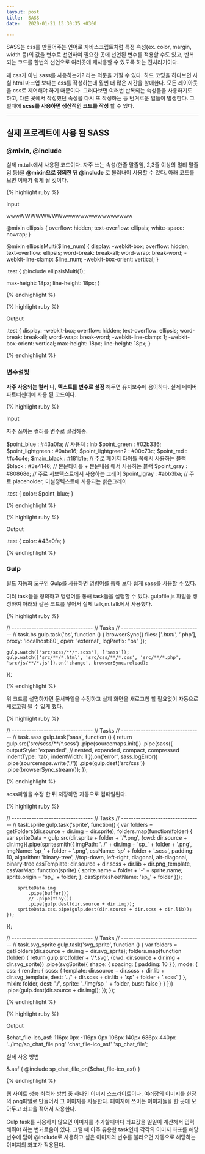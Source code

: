 ```yaml
---
layout: post
title:  SASS
date:   2020-01-21 13:30:35 +0300

---
```


SASS는 css를 만들어주는 언어로 자바스크립트처럼 특정 속성(ex. color, margin, width 등)의 값을 변수로 선언하여 필요한 곳에 선언된 변수를 적용할 수도 있고, 반복되는 코드를 한번의 선언으로 여러곳에 재사용할 수 있도록 하는 전처리기이다.

왜 css가 아닌 sass를 사용하는가? 라는 의문을 가질 수 있다.
하드 코딩을 하다보면 사실 html 마크업 보다는 css를 작성하는데 훨씬 더 많은 시간을 할애한다.
모든 레이아웃을 css로 제어해야 하기 때문이다.
그러다보면 여러번 반복되는 속성들을 사용하기도 하고, 다른 곳에서 작성했던 속성을 다시 또 작성하는 등 번거로운 일들이 발생한다.
그럴때에 
__scss를 사용하면 생산적인 코드를 작성__
할 수 있다.

---

## 실제 프로젝트에 사용 된 SASS

### @mixin, @include
실제 m.talk에서 사용된 코드이다.
자주 쓰는 속성(한줄 말줄임, 2,3줄 이상의 멀티 말줄임 등)을 
__@mixin으로 정의한 뒤 @include__
로 불러내어 사용할 수 있다.
아래 코드를 보면 이해가 쉽게 될 것이다.

{% highlight ruby %}

Input

<div>
  <p class="test">
    wwwWWWWWWWWwwwwwwwwwwwwwwww
  </p>
</div>

@mixin ellipsis {
    overflow: hidden;
    text-overflow: ellipsis;
    white-space: nowrap;
}

@mixin ellipsisMulti($line_num) {
    display: -webkit-box;
    overflow: hidden;
    text-overflow: ellipsis;
    word-break: break-all;
    word-wrap: break-word;
    -webkit-line-clamp: $line_num;
    -webkit-box-orient: vertical;
}

.test {
  @include ellipsisMulti(1);

  max-height: 18px;
  line-height: 18px;
}

{% endhighlight %}

{% highlight ruby %}

Output

.test {
    display: -webkit-box;
    overflow: hidden;
    text-overflow: ellipsis;
    word-break: break-all;
    word-wrap: break-word;
    -webkit-line-clamp: 1;
    -webkit-box-orient: vertical;
    max-height: 18px;
    line-height: 18px;
}

{% endhighlight %}

### 변수설정

__자주 사용되는 컬러__
나, __텍스트를 변수로 설정__
해두면 유지보수에 용이하다. 실제 네이버 파트너센터에 사용 된 코드이다.


{% highlight ruby %}

Input

<div class="test">
  자주 쓰이는 컬러를 변수로 설정해줌.
</div>

$point_blue : #43a0fa; // 사용처 : lnb
$point_green : #02b336;
$point_lightgreen : #0abe16;
$point_lightgreen2 : #00c73c;
$point_red : #fc4c4e;
$main_black : #181b1e; // 주로 페이지 타이틀 쪽에서 사용하는 블랙
$black : #3e4146; // 본문타이틀 + 본문내용 에서 사용하는 블랙
$point_gray : #80868e; // 주로 서브텍스트에서 사용하는 그레이
$point_lgray : #abb3ba; // 주로 placeholder,  미설정텍스트에 사용되는 밝은그레이

.test {
  color: $point_blue;
}

{% endhighlight %}

{% highlight ruby %}

Output

.test {
    color: #43a0fa;
}

{% endhighlight %}


### Gulp

빌드 자동화 도구인 Gulp를 사용하면 명령어를 통해 보다 쉽게 sass를 사용할 수 있다.

여러 task들을 정의하고 명령어를 통해 task들을 실행할 수 있다.
gulpfile.js 파일을 생성하여 아래와 같은 코드를 넣어서 실제 talk,m.talk에서 사용했다.


{% highlight ruby %}

// ---------------------------------
// Tasks
// ---------------------------------
// task.bs
gulp.task('bs', function () {
	browserSync({
		files: ['*.html', '*.php'],
		proxy: 'localhost:80',
		open: 'external',
		logPrefix: "bs"
	});

	gulp.watch(['src/scss/**/*.scss'], ['sass']);
	gulp.watch(['src/**/*.html', 'src/css/**/*.css', 'src/**/*.php', 'src/js/**/*.js']).on('change', browserSync.reload);
});

{% endhighlight %}


위 코드를 설명하자면 문서파일을 수정하고 실제 화면을 새로고침 할 필요없이 자동으로 새로고침 될 수 있게 했다.


{% highlight ruby %}

// ---------------------------------
// Tasks
// ---------------------------------
// task.sass
gulp.task('sass', function () {
	return gulp.src('src/scss/**/*.scss')
		.pipe(sourcemaps.init())
		.pipe(sass({
			outputStyle: 'expanded', // nested, expanded, compact, compressed
			indentType: 'tab',
			indentWidth: 1
		}).on('error', sass.logError))
		.pipe(sourcemaps.write('./'))
		.pipe(gulp.dest('src/css'))
		.pipe(browserSync.stream());
});

{% endhighlight %}


scss파일을 수정 한 뒤 저장하면 자동으로 컴파일된다.


{% highlight ruby %}

// ---------------------------------
// Tasks
// ---------------------------------
// task.sprite
gulp.task('sprite', function() {
	var folders = getFolders(dir.source + dir.img + dir.sprite);
	folders.map(function(folder) {
		var spriteData = gulp.src(dir.sprite + folder + '/*.png', {cwd: dir.source + dir.img}).pipe(spritesmith({
			imgPath: '../' + dir.img + 'sp_' + folder + '.png',
			imgName: 'sp_' + folder + '.png',
			cssName: '_sp_' + folder + '.scss',
			padding: 10,
			algorithm: 'binary-tree', //top-down, left-right, diagonal, alt-diagonal, binary-tree
			cssTemplate: dir.source + dir.scss + dir.lib + dir.png_template,
			cssVarMap: function(sprite) {
				sprite.name = folder + '-' + sprite.name;
				sprite.origin = 'sp_' + folder;
			},
			cssSpritesheetName: 'sp_' + folder
		}));

		spriteData.img
			.pipe(buffer())
			// .pipe(tiny())
			.pipe(gulp.dest(dir.source + dir.img));
		spriteData.css.pipe(gulp.dest(dir.source + dir.scss + dir.lib));
	});
});

// ---------------------------------
// Tasks
// ---------------------------------
// task.svg_sprite
gulp.task('svg_sprite', function () {
	var folders = getFolders(dir.source + dir.img + dir.svg_sprite);
	folders.map(function (folder) {
		return gulp.src(folder + '/*.svg', {cwd: dir.source + dir.img + dir.svg_sprite})
			.pipe(svgSprite({
				shape: {
					spacing: {
						padding: 10
					}
				},
				mode: {
					css: {
						render: {
							scss: {
								template: dir.source + dir.scss + dir.lib + dir.svg_template,
								dest: '../' + dir.scss + dir.lib + '_sp_' + folder + '.scss'
							}
						},
						mixin: folder,
						dest: './',
						sprite: '../img/sp_' + folder,
						bust: false
					}
				}
			}))
			.pipe(gulp.dest(dir.source + dir.img));
	});
});

{% endhighlight %}

{% highlight ruby %}

Output

$chat_file-ico_asf: 116px 0px -116px 0px 106px 140px 686px 440px '../img/sp_chat_file.png' 'chat_file-ico_asf' 'sp_chat_file';

실제 사용 방법

&.asf {
  @include sp_chat_file_on($chat_file-ico_asf)
}

{% endhighlight %}


웹 사이트 성능 최적화 방법 중 하나인 이미지 스프라이트이다.
여러장의 이미지를 한장의 png파일로 만들어서 그 이미지를 사용한다.
페이지에 쓰이는 이미지들을 한 곳에 모아두고 좌표을 적어서 사용한다. 

Gulp task를 사용하지 않으면 이미지를 추가할때마다 좌표값을 일일이 계산해서 입력해줘야 하는 번거로움이 있다.
그럴 때 아주 유용한 task인데 각각의 이미지 좌표를 해당 변수에 담아 @include로 사용하고 싶은 이미지의 변수를 불러오면 자동으로 해당하는 이미지의 좌표가 적용된다.